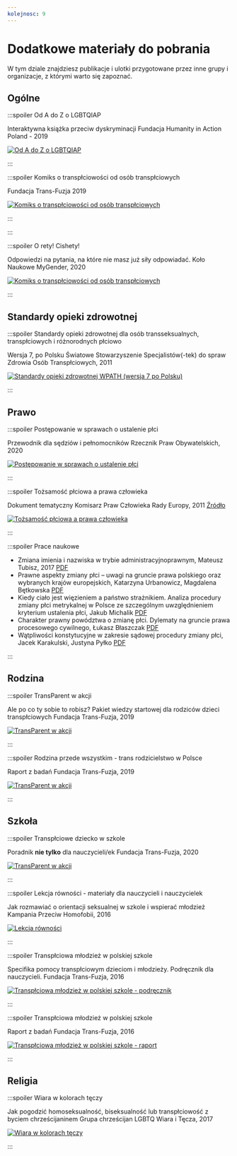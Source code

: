 ```yaml
---
kolejnosc: 9
---
```

# Dodatkowe materiały do pobrania

W tym dziale znajdziesz publikacje i ulotki przygotowane przez inne grupy i organizacje, z którymi warto się zapoznać.

## Ogólne

:::spoiler Od A do Z o LGBTQIAP

Interaktywna książka przeciw dyskryminacji
Fundacja Humanity in Action Poland - 2019


[![Od A do Z o LGBTQIAP](/media/docs/faq/20_updated_LGBT_book_OdAdoZoLGBTQIAP.jpg)](/media/docs/faq/20_updated_LGBT_book_OdAdoZoLGBTQIAP.pdf)

:::

:::spoiler Komiks o transpłciowości od osób transpłciowych

Fundacja Trans-Fuzja 2019

[![Komiks o transpłciowości od osób transpłciowych](/media/docs/faq/komix_plmin.jpg)](/media/docs/faq/komix_plmin.pdf)

:::

:::

:::spoiler O rety! Cishety!

Odpowiedzi na pytania, na które nie masz już siły odpowiadać.
Koło Naukowe MyGender, 2020

[![Komiks o transpłciowości od osób transpłciowych](/media/docs/faq/O%20rety!%20Cishety!.jpg)](/media/docs/faq/O%20rety!%20Cishety!.pdf)

:::

## Standardy opieki zdrowotnej

:::spoiler Standardy opieki zdrowotnej dla osób transseksualnych, transpłciowych i różnorodnych płciowo

Wersja 7, po Polsku
Światowe Stowarzyszenie Specjalistów(-tek) do spraw Zdrowia Osób Transpłciowych, 2011

[![Standardy opieki zdrowotnej WPATH (wersja 7 po Polsku)](/media/docs/standardy/SOC%20V7_Polish.jpg)](/media/docs/standardy/SOC%20V7_Polish.pdf)

:::

## Prawo

:::spoiler Postępowanie w sprawach o ustalenie płci

Przewodnik dla sędziów i pełnomocników
Rzecznik Praw Obywatelskich, 2020

[![Postępowanie w sprawach o ustalenie płci](/media/docs/prawo/Postepowania_w_sprawach_o_ustalenie_plci.jpg)](/media/docs/prawo/Postepowania_w_sprawach_o_ustalenie_plci.pdf)

:::

:::spoiler Tożsamość płciowa a prawa człowieka

Dokument tematyczny
Komisarz Praw Człowieka Rady Europy, 2011 [Źródło](http://transfuzja.org/pl/artykuly/publikacje/dokument_tematyczny_komisarza_praw_czlowieka_rady_europy_tozsamosc_plciowa_a.htm)

[![Tożsamość płciowa a prawa człowieka](/media/docs/prawo/hberg_pol.jpg)](/hberg_pol.pdf)

:::

:::spoiler Prace naukowe

* Zmiana imienia i nazwiska w trybie administracyjnoprawnym, Mateusz Tubisz, 2017 [PDF](/media/docs/prawo/09_Tubisz_M_Zmiana_imienia_i_nazwiska_w_trybie_administracyjnoprawnym.pdf)
* Prawne aspekty zmiany płci – uwagi na gruncie prawa polskiego oraz wybranych krajów europejskich, Katarzyna Urbanowicz, Magdalena Bętkowska [PDF](/media/docs/prawo/09_Tubisz_M_Zmiana_imienia_i_nazwiska_w_trybie_administracyjnoprawnym.pdf)
* Kiedy ciało jest więzieniem a państwo strażnikiem. Analiza procedury zmiany płci metrykalnej w Polsce ze szczególnym uwzględnieniem kryterium ustalenia płci, Jakub Michalik [PDF](/media/docs/prawo/michalik_kiedy_cialo_jest_wiezieniem_a_panstwo_straznikiem_2012.pdf)
* Charakter prawny powództwa o zmianę płci. Dylematy na gruncie prawa procesowego cywilnego, Łukasz Błaszczak [PDF](/media/docs/prawo/powodztwo_o_zmiane_plci.pdf)
* Wątpliwości konstytucyjne w zakresie sądowej procedury zmiany płci, Jacek Karakulski, Justyna Pyłko [PDF](/media/docs/prawo/sadowa_procedura_zmiany_plci.pdf)

:::

## Rodzina

:::spoiler TransParent w akcji

Ale po co ty sobie to robisz? Pakiet wiedzy startowej dla rodziców dzieci transpłciowych
Fundacja Trans-Fuzja, 2019

[![TransParent w akcji](/media/docs/rodzina/Broszura_dla_rodzicow.jpg)](/media/docs/rodzina/Broszura_dla_rodzicow.pdf)

:::

:::spoiler Rodzina przede wszystkim - trans rodzicielstwo w Polsce

Raport z badań
Fundacja Trans-Fuzja, 2019

[![TransParent w akcji](/media/docs/rodzina/raport_rodzina.jpg)](/media/docs/rodzina/raport_rodzina.pdf)

:::

## Szkoła

:::spoiler Transpłciowe dziecko w szkole

Poradnik **nie tylko** dla nauczycieli/ek
Fundacja Trans-Fuzja, 2020

[![TransParent w akcji](/media/docs/szkola/Transpłciowe-dziecko-w-szkole.jpg)](/media/docs/szkola/Transpłciowe-dziecko-w-szkole.pdf)

:::

:::spoiler Lekcja równości - materiały dla nauczycieli i nauczycielek

Jak rozmawiać o orientacji seksualnej w szkole i wspierać młodzież
Kampania Przeciw Homofobii, 2016

[![Lekcja równości](/media/docs/szkola/lekcja-materialy-wyd2-www.jpg)](/media/docs/szkola/lekcja-materialy-wyd2-www.pdf)

:::

:::spoiler Transpłciowa młodzież w polskiej szkole

Specifika pomocy transpłciowym dzieciom i młodzieży. Podręcznik dla nauczycieli.
Fundacja Trans-Fuzja, 2016

[![Transpłciowa młodzież w polskiej szkole - podręcznik](/media/docs/szkola/trans_mlodziez_net.jpg)](/media/docs/szkola/trans_mlodziez_net.pdf)

:::

:::spoiler Transpłciowa młodzież w polskiej szkole

Raport z badań
Fundacja Trans-Fuzja, 2016

[![Transpłciowa młodzież w polskiej szkole - raport](/media/docs/szkola/trans_mlodziez_net.jpg)](/media/docs/szkola/trans_mlodziez_net.pdf)

:::

## Religia

:::spoiler Wiara w kolorach tęczy

Jak pogodzić homoseksualność, biseksualność lub transpłciowość z byciem chrześcijaninem
Grupa chrześcijan LGBTQ Wiara i Tęcza, 2017

[![Wiara w kolorach tęczy](/media/docs/religia/KPH_wiara-w-kolorach_preview.jpg)](/media/docs/religia/KPH_wiara-w-kolorach_preview.pdf)

:::
